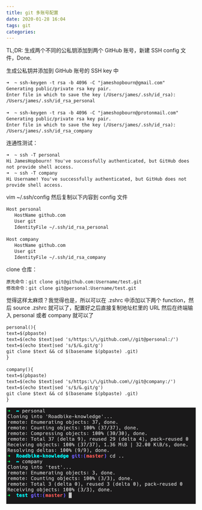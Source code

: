 ```yaml
---
title: git 多账号配置
date: 2020-01-28 16:04
tags: git
categories: 
---
```


TL;DR: 生成两个不同的公私钥添加到两个 GitHub 账号，新建 SSH config 文件，Done.

<!-- more -->

生成公私钥并添加到 GitHub 账号的 SSH key 中

```
➜  ~ ssh-keygen -t rsa -b 4096 -C "jameshopbourn@gmail.com"
Generating public/private rsa key pair.
Enter file in which to save the key (/Users/james/.ssh/id_rsa): /Users/james/.ssh/id_rsa_personal

➜  ~ ssh-keygen -t rsa -b 4096 -C "jameshopbourn@protonmail.com"
Generating public/private rsa key pair.
Enter file in which to save the key (/Users/james/.ssh/id_rsa): /Users/james/.ssh/id_rsa_company
```

连通性测试：
```
➜  ~ ssh -T personal
Hi JamesHopbourn! You've successfully authenticated, but GitHub does not provide shell access.
➜  ~ ssh -T company
Hi Username! You've successfully authenticated, but GitHub does not provide shell access.
```

vim ~/.ssh/config
然后复制以下内容到 config 文件

```
Host personal
   HostName github.com
   User git
   IdentityFile ~/.ssh/id_rsa_personal

Host company
   HostName github.com
   User git
   IdentityFile ~/.ssh/id_rsa_company
```

clone 仓库：
```
原先命令：git clone git@github.com:Username/test.git
修改命令：git clone git@personal:Username/test.git
```

觉得这样太麻烦？我觉得也是，所以可以在 .zshrc 中添加以下两个 function，然后 source .zshrc 就可以了，配置好之后直接复制地址栏里的 URL 然后在终端输入 personal 或者 company 就可以了

```
personal(){
text=$(pbpaste)
text=$(echo $text|sed 's/https:\/\/github.com\//git@personal:/')
text=$(echo $text|sed 's/$/&.git/g')
git clone $text && cd $(basename $(pbpaste) .git)
}

company(){
text=$(pbpaste)
text=$(echo $text|sed 's/https:\/\/github.com\//git@company:/')
text=$(echo $text|sed 's/$/&.git/g')
git clone $text && cd $(basename $(pbpaste) .git)
}
```

![](/media/200201gitclone.png)
